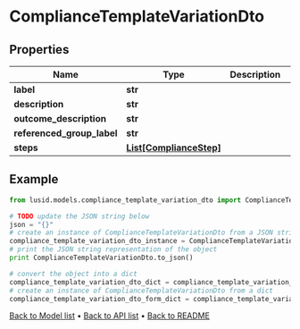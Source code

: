 # ComplianceTemplateVariationDto


## Properties
Name | Type | Description | Notes
------------ | ------------- | ------------- | -------------
**label** | **str** |  | 
**description** | **str** |  | 
**outcome_description** | **str** |  | [optional] 
**referenced_group_label** | **str** |  | [optional] 
**steps** | [**List[ComplianceStep]**](ComplianceStep.md) |  | 

## Example

```python
from lusid.models.compliance_template_variation_dto import ComplianceTemplateVariationDto

# TODO update the JSON string below
json = "{}"
# create an instance of ComplianceTemplateVariationDto from a JSON string
compliance_template_variation_dto_instance = ComplianceTemplateVariationDto.from_json(json)
# print the JSON string representation of the object
print ComplianceTemplateVariationDto.to_json()

# convert the object into a dict
compliance_template_variation_dto_dict = compliance_template_variation_dto_instance.to_dict()
# create an instance of ComplianceTemplateVariationDto from a dict
compliance_template_variation_dto_form_dict = compliance_template_variation_dto.from_dict(compliance_template_variation_dto_dict)
```
[Back to Model list](../README.md#documentation-for-models) &#8226; [Back to API list](../README.md#documentation-for-api-endpoints) &#8226; [Back to README](../README.md)


